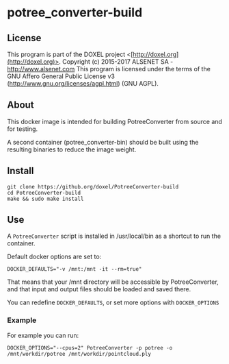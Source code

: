 # potree_converter-build

## License

This program is part of the DOXEL project <[http://doxel.org](http://doxel.org)>.
Copyright (c) 2015-2017 ALSENET SA - http://www.alsenet.com
This program is licensed under the terms of the
GNU Affero General Public License v3 (http://www.gnu.org/licenses/agpl.html)
(GNU AGPL).

## About 

This docker image is intended for building PotreeConverter from source and for testing.

A second container (potree_converter-bin) should be built using the resulting binaries to reduce the image weight.

## Install

```
git clone https://github.org/doxel/PotreeConverter-build
cd PotreeConverter-build
make && sudo make install
```

## Use

A ```PotreeConverter``` script is installed in /usr/local/bin as a shortcut to run the container.

Default docker options are set to:
```
DOCKER_DEFAULTS="-v /mnt:/mnt -it --rm=true"
```

That means that your /mnt directory will be accessible by PotreeConverter, and that input and output files should be loaded and saved there.

You can redefine ```DOCKER_DEFAULTS```, or set more options with ```DOCKER_OPTIONS```


### Example

For example you can run:
```
DOCKER_OPTIONS="--cpus=2" PotreeConverter -p potree -o /mnt/workdir/potree /mnt/workdir/pointcloud.ply
```

